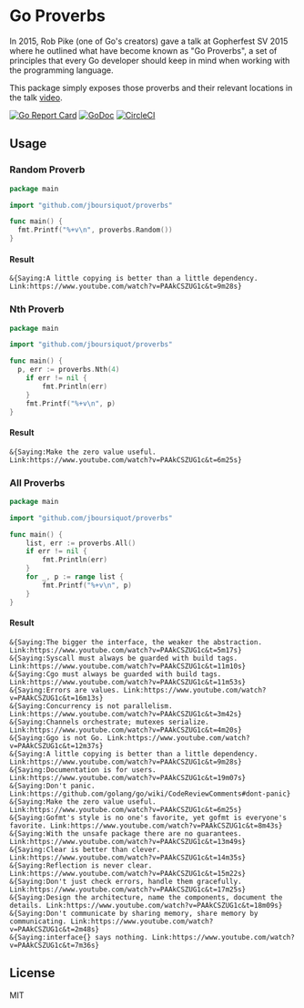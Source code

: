 # Go Proverbs

In 2015, Rob Pike (one of Go's creators) gave a talk at Gopherfest SV 2015 where he outlined what have become known as "Go Proverbs", a set of principles that every Go developer should keep in mind when working with the programming language.

This package simply exposes those proverbs and their relevant locations in the talk [video](https://www.youtube.com/watch?v=PAAkCSZUG1c).

[![Go Report Card](https://goreportcard.com/badge/github.com/jboursiquot/proverbs)](https://goreportcard.com/report/github.com/jboursiquot/proverbs) [![GoDoc](https://godoc.org/github.com/jboursiquot/proverbs?status.svg)](https://godoc.org/github.com/jboursiquot/proverbs) [![CircleCI](https://circleci.com/gh/jboursiquot/proverbs.svg?style=svg)](https://circleci.com/gh/jboursiquot/proverbs)

## Usage

### Random Proverb

```go
package main

import "github.com/jboursiquot/proverbs"

func main() {
  fmt.Printf("%+v\n", proverbs.Random())
}
```

#### Result
```plain
&{Saying:A little copying is better than a little dependency. Link:https://www.youtube.com/watch?v=PAAkCSZUG1c&t=9m28s}
```

### Nth Proverb

```go
package main

import "github.com/jboursiquot/proverbs"

func main() {
  p, err := proverbs.Nth(4)
	if err != nil {
		fmt.Println(err)
	}
	fmt.Printf("%+v\n", p)
}
```
#### Result
```plain
&{Saying:Make the zero value useful. Link:https://www.youtube.com/watch?v=PAAkCSZUG1c&t=6m25s}
```

### All Proverbs

```go
package main

import "github.com/jboursiquot/proverbs"

func main() {
  	list, err := proverbs.All()
	if err != nil {
		fmt.Println(err)
	}
	for _, p := range list {
		fmt.Printf("%+v\n", p)
	}
}

```
#### Result
```plain
&{Saying:The bigger the interface, the weaker the abstraction. Link:https://www.youtube.com/watch?v=PAAkCSZUG1c&t=5m17s}
&{Saying:Syscall must always be guarded with build tags. Link:https://www.youtube.com/watch?v=PAAkCSZUG1c&t=11m10s}
&{Saying:Cgo must always be guarded with build tags. Link:https://www.youtube.com/watch?v=PAAkCSZUG1c&t=11m53s}
&{Saying:Errors are values. Link:https://www.youtube.com/watch?v=PAAkCSZUG1c&t=16m13s}
&{Saying:Concurrency is not parallelism. Link:https://www.youtube.com/watch?v=PAAkCSZUG1c&t=3m42s}
&{Saying:Channels orchestrate; mutexes serialize. Link:https://www.youtube.com/watch?v=PAAkCSZUG1c&t=4m20s}
&{Saying:Ggo is not Go. Link:https://www.youtube.com/watch?v=PAAkCSZUG1c&t=12m37s}
&{Saying:A little copying is better than a little dependency. Link:https://www.youtube.com/watch?v=PAAkCSZUG1c&t=9m28s}
&{Saying:Documentation is for users. Link:https://www.youtube.com/watch?v=PAAkCSZUG1c&t=19m07s}
&{Saying:Don't panic. Link:https://github.com/golang/go/wiki/CodeReviewComments#dont-panic}
&{Saying:Make the zero value useful. Link:https://www.youtube.com/watch?v=PAAkCSZUG1c&t=6m25s}
&{Saying:Gofmt's style is no one's favorite, yet gofmt is everyone's favorite. Link:https://www.youtube.com/watch?v=PAAkCSZUG1c&t=8m43s}
&{Saying:With the unsafe package there are no guarantees. Link:https://www.youtube.com/watch?v=PAAkCSZUG1c&t=13m49s}
&{Saying:Clear is better than clever. Link:https://www.youtube.com/watch?v=PAAkCSZUG1c&t=14m35s}
&{Saying:Reflection is never clear. Link:https://www.youtube.com/watch?v=PAAkCSZUG1c&t=15m22s}
&{Saying:Don't just check errors, handle them gracefully. Link:https://www.youtube.com/watch?v=PAAkCSZUG1c&t=17m25s}
&{Saying:Design the architecture, name the components, document the details. Link:https://www.youtube.com/watch?v=PAAkCSZUG1c&t=18m09s}
&{Saying:Don't communicate by sharing memory, share memory by communicating. Link:https://www.youtube.com/watch?v=PAAkCSZUG1c&t=2m48s}
&{Saying:interface{} says nothing. Link:https://www.youtube.com/watch?v=PAAkCSZUG1c&t=7m36s}
```

## License
MIT